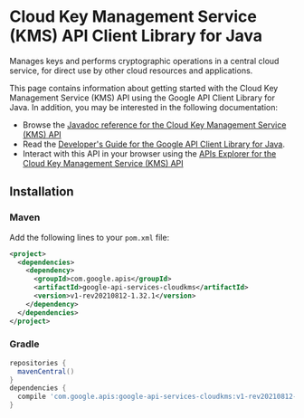 # Cloud Key Management Service (KMS) API Client Library for Java

Manages keys and performs cryptographic operations in a central cloud service, for direct use by other cloud resources and applications. 

This page contains information about getting started with the Cloud Key Management Service (KMS) API
using the Google API Client Library for Java. In addition, you may be interested
in the following documentation:

* Browse the [Javadoc reference for the Cloud Key Management Service (KMS) API][javadoc]
* Read the [Developer's Guide for the Google API Client Library for Java][google-api-client].
* Interact with this API in your browser using the [APIs Explorer for the Cloud Key Management Service (KMS) API][api-explorer]

## Installation

### Maven

Add the following lines to your `pom.xml` file:

```xml
<project>
  <dependencies>
    <dependency>
      <groupId>com.google.apis</groupId>
      <artifactId>google-api-services-cloudkms</artifactId>
      <version>v1-rev20210812-1.32.1</version>
    </dependency>
  </dependencies>
</project>
```

### Gradle

```gradle
repositories {
  mavenCentral()
}
dependencies {
  compile 'com.google.apis:google-api-services-cloudkms:v1-rev20210812-1.32.1'
}
```

[javadoc]: https://googleapis.dev/java/google-api-services-cloudkms/latest/index.html
[google-api-client]: https://github.com/googleapis/google-api-java-client/
[api-explorer]: https://developers.google.com/apis-explorer/#p/cloudkms/v1/
